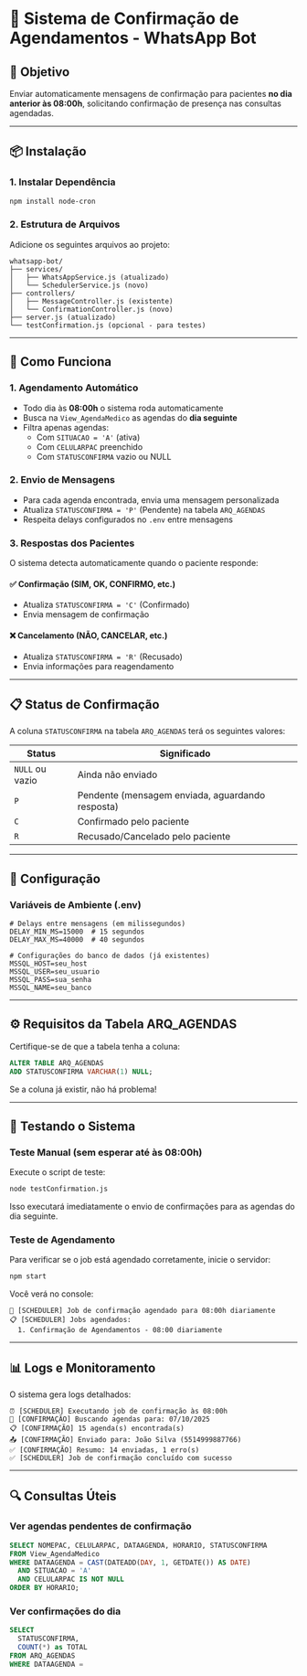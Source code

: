 # 📅 Sistema de Confirmação de Agendamentos - WhatsApp Bot

## 🎯 Objetivo

Enviar automaticamente mensagens de confirmação para pacientes **no dia anterior às 08:00h**, solicitando confirmação de presença nas consultas agendadas.

---

## 📦 Instalação

### 1. Instalar Dependência

```bash
npm install node-cron
```

### 2. Estrutura de Arquivos

Adicione os seguintes arquivos ao projeto:

```
whatsapp-bot/
├── services/
│   ├── WhatsAppService.js (atualizado)
│   └── SchedulerService.js (novo)
├── controllers/
│   ├── MessageController.js (existente)
│   └── ConfirmationController.js (novo)
├── server.js (atualizado)
└── testConfirmation.js (opcional - para testes)
```

---

## 🚀 Como Funciona

### 1. **Agendamento Automático**
- Todo dia às **08:00h** o sistema roda automaticamente
- Busca na `View_AgendaMedico` as agendas do **dia seguinte**
- Filtra apenas agendas:
  - Com `SITUACAO = 'A'` (ativa)
  - Com `CELULARPAC` preenchido
  - Com `STATUSCONFIRMA` vazio ou NULL

### 2. **Envio de Mensagens**
- Para cada agenda encontrada, envia uma mensagem personalizada
- Atualiza `STATUSCONFIRMA = 'P'` (Pendente) na tabela `ARQ_AGENDAS`
- Respeita delays configurados no `.env` entre mensagens

### 3. **Respostas dos Pacientes**
O sistema detecta automaticamente quando o paciente responde:

#### ✅ Confirmação (SIM, OK, CONFIRMO, etc.)
- Atualiza `STATUSCONFIRMA = 'C'` (Confirmado)
- Envia mensagem de confirmação

#### ❌ Cancelamento (NÃO, CANCELAR, etc.)
- Atualiza `STATUSCONFIRMA = 'R'` (Recusado)
- Envia informações para reagendamento

---

## 📋 Status de Confirmação

A coluna `STATUSCONFIRMA` na tabela `ARQ_AGENDAS` terá os seguintes valores:

| Status | Significado |
|--------|-------------|
| `NULL` ou vazio | Ainda não enviado |
| `P` | Pendente (mensagem enviada, aguardando resposta) |
| `C` | Confirmado pelo paciente |
| `R` | Recusado/Cancelado pelo paciente |

---

## 🔧 Configuração

### Variáveis de Ambiente (.env)

```env
# Delays entre mensagens (em milissegundos)
DELAY_MIN_MS=15000  # 15 segundos
DELAY_MAX_MS=40000  # 40 segundos

# Configurações do banco de dados (já existentes)
MSSQL_HOST=seu_host
MSSQL_USER=seu_usuario
MSSQL_PASS=sua_senha
MSSQL_NAME=seu_banco
```

---

## ⚙️ Requisitos da Tabela ARQ_AGENDAS

Certifique-se de que a tabela tenha a coluna:

```sql
ALTER TABLE ARQ_AGENDAS
ADD STATUSCONFIRMA VARCHAR(1) NULL;
```

Se a coluna já existir, não há problema!

---

## 🧪 Testando o Sistema

### Teste Manual (sem esperar até às 08:00h)

Execute o script de teste:

```bash
node testConfirmation.js
```

Isso executará imediatamente o envio de confirmações para as agendas do dia seguinte.

### Teste de Agendamento

Para verificar se o job está agendado corretamente, inicie o servidor:

```bash
npm start
```

Você verá no console:

```
📅 [SCHEDULER] Job de confirmação agendado para 08:00h diariamente
📋 [SCHEDULER] Jobs agendados:
  1. Confirmação de Agendamentos - 08:00 diariamente
```

---

## 📊 Logs e Monitoramento

O sistema gera logs detalhados:

```
⏰ [SCHEDULER] Executando job de confirmação às 08:00h
📅 [CONFIRMAÇÃO] Buscando agendas para: 07/10/2025
📋 [CONFIRMAÇÃO] 15 agenda(s) encontrada(s)
📤 [CONFIRMAÇÃO] Enviado para: João Silva (5514999887766)
✅ [CONFIRMAÇÃO] Resumo: 14 enviadas, 1 erro(s)
✅ [SCHEDULER] Job de confirmação concluído com sucesso
```

---

## 🔍 Consultas Úteis

### Ver agendas pendentes de confirmação

```sql
SELECT NOMEPAC, CELULARPAC, DATAAGENDA, HORARIO, STATUSCONFIRMA
FROM View_AgendaMedico
WHERE DATAAGENDA = CAST(DATEADD(DAY, 1, GETDATE()) AS DATE)
  AND SITUACAO = 'A'
  AND CELULARPAC IS NOT NULL
ORDER BY HORARIO;
```

### Ver confirmações do dia

```sql
SELECT 
  STATUSCONFIRMA,
  COUNT(*) as TOTAL
FROM ARQ_AGENDAS
WHERE DATAAGENDA =